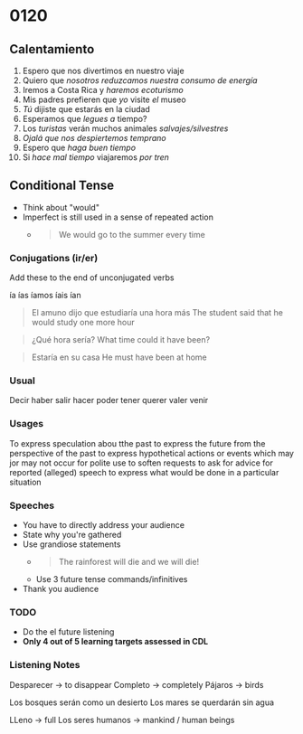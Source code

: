 # 0120

## Calentamiento

1. Espero que nos divertimos en nuestro viaje
2. Quiero que _nosotros reduzcamos nuestra consumo de energía_
3. Iremos a Costa Rica y _haremos ecoturismo_
4. Mis padres prefieren que _yo_ visite _el_ museo
5. _Tú_ dijiste que estarás en la ciudad
6. Esperamos que _legues a_ tiempo?
7. Los _turistas_ verán muchos animales _salvajes/silvestres_
8. _Ojalá que nos despiertemos temprano_
9. Espero que _haga buen tiempo_
10. Si _hace mal tiempo_ viajaremos _por tren_

## Conditional Tense

- Think about "would"
- Imperfect is still used in a sense of repeated action
  - > We would go to the summer every time

### Conjugations (ir/er)

Add these to the end of unconjugated verbs

ía
ías
íamos
íais
ían

> El amuno dijo que estudiaría una hora más
> The student said that he would study one more hour

> ¿Qué hora sería?
> What time could it have been?

> Estaría en su casa
> He must have been at home

### Usual

Decir
haber
salir
hacer
poder
tener
querer
valer
venir

### Usages

To express speculation abou tthe past
to express the future from the perspective of the past
to express hypothetical actions or events which may jor may not occur
for polite use to soften requests
to ask for advice
for reported (alleged) speech
to express what would be done in a particular situation

### Speeches

- You have to directly address your audience
- State why you're gathered
- Use grandiose statements
  - > The rainforest will die and we will die!
  - Use 3 future tense commands/infinitives
- Thank you audience

### TODO

- Do the el future listening
- **Only 4 out of 5 learning targets assessed in CDL**

### Listening Notes

Desparecer -> to disappear
Completo -> completely
Pájaros -> birds

Los bosques serán como un desierto
Los mares se querdarán sin agua

LLeno -> full
Los seres humanos -> mankind / human beings
